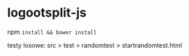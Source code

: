 # logootsplit-js
npm ```install && bower install```

testy losowe: src > test > randomtest > startrandomtest.html 
